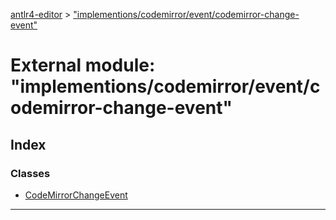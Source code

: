 [antlr4-editor](../README.md) > ["implementions/codemirror/event/codemirror-change-event"](../modules/_implementions_codemirror_event_codemirror_change_event_.md)

# External module: "implementions/codemirror/event/codemirror-change-event"

## Index

### Classes

* [CodeMirrorChangeEvent](../classes/_implementions_codemirror_event_codemirror_change_event_.codemirrorchangeevent.md)

---

